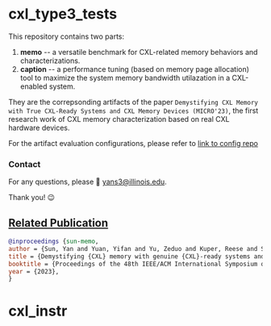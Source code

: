 # cxl\_type3\_tests
This repository contains two parts:
1. **memo** -- a versatile benchmark for CXL-related memory behaviors and characterizations.
2. **caption** -- a performance tuning (based on memory page allocation) tool to maximize the system memory bandwidth utilazation in a CXL-enabled system.

They are the correpsonding artifacts of the paper `Demystifying CXL Memory with True CXL-Ready Systems and CXL Memory Devices (MICRO'23)`, the first research work of CXL memory characterization based on real CXL hardware devices. 

For the artifact evaluation configurations, please refer to [link to config repo](https://github.com/ece-fast-lab/cxl_type3_tests_ae)

### Contact

For any questions, please :e-mail: <yans3@illinois.edu>.

Thank you! :wink:


## [Related Publication](https://doi.org/10.1145/3613424.3614256)


```bibtex
@inproceedings {sun-memo,
author = {Sun, Yan and Yuan, Yifan and Yu, Zeduo and Kuper, Reese and Song, Chihun and Huang, Jinghan and Ji, Houxiang and Agarwal, Siddharth and Lou, Jiaqi and Jeong, Ipoom and Wang, Ren and Ahn, Jung Ho and Xu, Tianyin and Kim, Nam Sung},
title = {Demystifying {CXL} memory with genuine {CXL}-ready systems and devices},
booktitle = {Proceedings of the 48th IEEE/ACM International Symposium on Microarchitecture (MICRO'23)},
year = {2023},
}
```

# cxl_instr